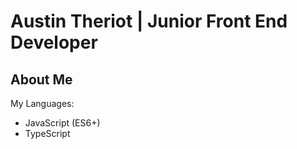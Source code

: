 # Austin Theriot | Junior Front End Developer

## About Me

My Languages: 
- JavaScript (ES6+)
- TypeScript

